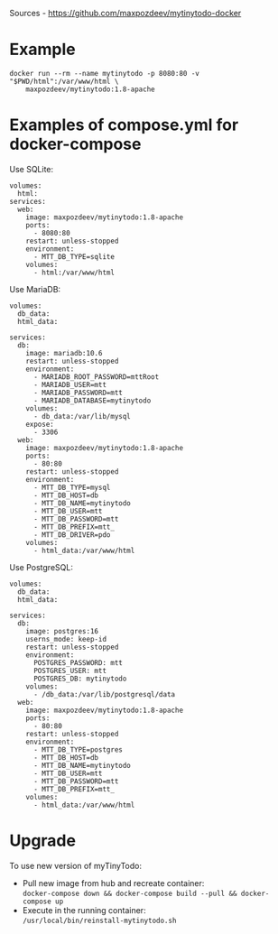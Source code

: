 Sources  - https://github.com/maxpozdeev/mytinytodo-docker

# Example

```
docker run --rm --name mytinytodo -p 8080:80 -v "$PWD/html":/var/www/html \
    maxpozdeev/mytinytodo:1.8-apache
```

# Examples of compose.yml for docker-compose

Use SQLite:

```
volumes:
  html:
services:
  web:
    image: maxpozdeev/mytinytodo:1.8-apache
    ports:
      - 8080:80
    restart: unless-stopped
    environment:
      - MTT_DB_TYPE=sqlite
    volumes:
      - html:/var/www/html
```

Use MariaDB:

```
volumes:
  db_data:
  html_data:
  
services:
  db:
    image: mariadb:10.6
    restart: unless-stopped
    environment:
      - MARIADB_ROOT_PASSWORD=mttRoot
      - MARIADB_USER=mtt
      - MARIADB_PASSWORD=mtt
      - MARIADB_DATABASE=mytinytodo
    volumes:
      - db_data:/var/lib/mysql
    expose:
      - 3306
  web:
    image: maxpozdeev/mytinytodo:1.8-apache
    ports:
      - 80:80
    restart: unless-stopped
    environment:
      - MTT_DB_TYPE=mysql
      - MTT_DB_HOST=db
      - MTT_DB_NAME=mytinytodo
      - MTT_DB_USER=mtt
      - MTT_DB_PASSWORD=mtt
      - MTT_DB_PREFIX=mtt_
      - MTT_DB_DRIVER=pdo  
    volumes:
      - html_data:/var/www/html
```

Use PostgreSQL:

```
volumes:
  db_data:
  html_data:
  
services:
  db:
    image: postgres:16
    userns_mode: keep-id
    restart: unless-stopped
    environment:
      POSTGRES_PASSWORD: mtt
      POSTGRES_USER: mtt
      POSTGRES_DB: mytinytodo
    volumes:
      - /db_data:/var/lib/postgresql/data
  web:
    image: maxpozdeev/mytinytodo:1.8-apache
    ports:
      - 80:80
    restart: unless-stopped
    environment:
      - MTT_DB_TYPE=postgres
      - MTT_DB_HOST=db
      - MTT_DB_NAME=mytinytodo
      - MTT_DB_USER=mtt
      - MTT_DB_PASSWORD=mtt
      - MTT_DB_PREFIX=mtt_
    volumes:
      - html_data:/var/www/html
```

# Upgrade

To use new version of myTinyTodo:

- Pull new image from hub and recreate container:   
  `docker-compose down && docker-compose build --pull && docker-compose up`
- Execute in the running container:  
  `/usr/local/bin/reinstall-mytinytodo.sh`